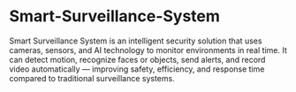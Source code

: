 # Smart-Surveillance-System
Smart Surveillance System is an intelligent security solution that uses cameras, sensors, and AI technology to monitor environments in real time. It can detect motion, recognize faces or objects, send alerts, and record video automatically — improving safety, efficiency, and response time compared to traditional surveillance systems.
